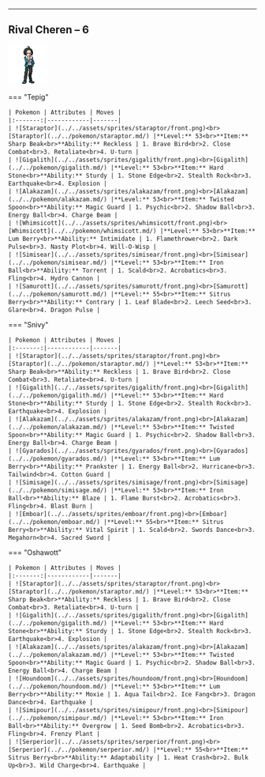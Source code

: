 ---

## Rival Cheren – 6

![Rival Cheren – 6](../../assets/important_trainers/cheren.png)

=== "Tepig"

    | Pokemon | Attributes | Moves |
    |:-------:|------------|-------|
    | ![Staraptor](../../assets/sprites/staraptor/front.png)<br>[Staraptor](../../pokemon/staraptor.md/) |**Level:** 53<br>**Item:** Sharp Beak<br>**Ability:** Reckless | 1. Brave Bird<br>2. Close Combat<br>3. Retaliate<br>4. U-turn |
    | ![Gigalith](../../assets/sprites/gigalith/front.png)<br>[Gigalith](../../pokemon/gigalith.md/) |**Level:** 53<br>**Item:** Hard Stone<br>**Ability:** Sturdy | 1. Stone Edge<br>2. Stealth Rock<br>3. Earthquake<br>4. Explosion |
    | ![Alakazam](../../assets/sprites/alakazam/front.png)<br>[Alakazam](../../pokemon/alakazam.md/) |**Level:** 53<br>**Item:** Twisted Spoon<br>**Ability:** Magic Guard | 1. Psychic<br>2. Shadow Ball<br>3. Energy Ball<br>4. Charge Beam |
    | ![Whimsicott](../../assets/sprites/whimsicott/front.png)<br>[Whimsicott](../../pokemon/whimsicott.md/) |**Level:** 53<br>**Item:** Lum Berry<br>**Ability:** Intimidate | 1. Flamethrower<br>2. Dark Pulse<br>3. Nasty Plot<br>4. Will-O-Wisp |
    | ![Simisear](../../assets/sprites/simisear/front.png)<br>[Simisear](../../pokemon/simisear.md/) |**Level:** 53<br>**Item:** Iron Ball<br>**Ability:** Torrent | 1. Scald<br>2. Acrobatics<br>3. Fling<br>4. Hydro Cannon |
    | ![Samurott](../../assets/sprites/samurott/front.png)<br>[Samurott](../../pokemon/samurott.md/) |**Level:** 55<br>**Item:** Sitrus Berry<br>**Ability:** Contrary | 1. Leaf Blade<br>2. Leech Seed<br>3. Glare<br>4. Dragon Pulse |
    

=== "Snivy"

    | Pokemon | Attributes | Moves |
    |:-------:|------------|-------|
    | ![Staraptor](../../assets/sprites/staraptor/front.png)<br>[Staraptor](../../pokemon/staraptor.md/) |**Level:** 53<br>**Item:** Sharp Beak<br>**Ability:** Reckless | 1. Brave Bird<br>2. Close Combat<br>3. Retaliate<br>4. U-turn |
    | ![Gigalith](../../assets/sprites/gigalith/front.png)<br>[Gigalith](../../pokemon/gigalith.md/) |**Level:** 53<br>**Item:** Hard Stone<br>**Ability:** Sturdy | 1. Stone Edge<br>2. Stealth Rock<br>3. Earthquake<br>4. Explosion |
    | ![Alakazam](../../assets/sprites/alakazam/front.png)<br>[Alakazam](../../pokemon/alakazam.md/) |**Level:** 53<br>**Item:** Twisted Spoon<br>**Ability:** Magic Guard | 1. Psychic<br>2. Shadow Ball<br>3. Energy Ball<br>4. Charge Beam |
    | ![Gyarados](../../assets/sprites/gyarados/front.png)<br>[Gyarados](../../pokemon/gyarados.md/) |**Level:** 53<br>**Item:** Lum Berry<br>**Ability:** Prankster | 1. Energy Ball<br>2. Hurricane<br>3. Tailwind<br>4. Cotton Guard |
    | ![Simisage](../../assets/sprites/simisage/front.png)<br>[Simisage](../../pokemon/simisage.md/) |**Level:** 53<br>**Item:** Iron Ball<br>**Ability:** Blaze | 1. Flame Burst<br>2. Acrobatics<br>3. Fling<br>4. Blast Burn |
    | ![Emboar](../../assets/sprites/emboar/front.png)<br>[Emboar](../../pokemon/emboar.md/) |**Level:** 55<br>**Item:** Sitrus Berry<br>**Ability:** Vital Spirit | 1. Scald<br>2. Swords Dance<br>3. Megahorn<br>4. Sacred Sword |
    

=== "Oshawott"

    | Pokemon | Attributes | Moves |
    |:-------:|------------|-------|
    | ![Staraptor](../../assets/sprites/staraptor/front.png)<br>[Staraptor](../../pokemon/staraptor.md/) |**Level:** 53<br>**Item:** Sharp Beak<br>**Ability:** Reckless | 1. Brave Bird<br>2. Close Combat<br>3. Retaliate<br>4. U-turn |
    | ![Gigalith](../../assets/sprites/gigalith/front.png)<br>[Gigalith](../../pokemon/gigalith.md/) |**Level:** 53<br>**Item:** Hard Stone<br>**Ability:** Sturdy | 1. Stone Edge<br>2. Stealth Rock<br>3. Earthquake<br>4. Explosion |
    | ![Alakazam](../../assets/sprites/alakazam/front.png)<br>[Alakazam](../../pokemon/alakazam.md/) |**Level:** 53<br>**Item:** Twisted Spoon<br>**Ability:** Magic Guard | 1. Psychic<br>2. Shadow Ball<br>3. Energy Ball<br>4. Charge Beam |
    | ![Houndoom](../../assets/sprites/houndoom/front.png)<br>[Houndoom](../../pokemon/houndoom.md/) |**Level:** 53<br>**Item:** Lum Berry<br>**Ability:** Moxie | 1. Aqua Tail<br>2. Ice Fang<br>3. Dragon Dance<br>4. Earthquake |
    | ![Simipour](../../assets/sprites/simipour/front.png)<br>[Simipour](../../pokemon/simipour.md/) |**Level:** 53<br>**Item:** Iron Ball<br>**Ability:** Overgrow | 1. Seed Bomb<br>2. Acrobatics<br>3. Fling<br>4. Frenzy Plant |
    | ![Serperior](../../assets/sprites/serperior/front.png)<br>[Serperior](../../pokemon/serperior.md/) |**Level:** 55<br>**Item:** Sitrus Berry<br>**Ability:** Adaptability | 1. Heat Crash<br>2. Bulk Up<br>3. Wild Charge<br>4. Earthquake |
    

